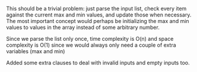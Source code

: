 This should be a trivial problem: just parse the input list, check every item
against the current max and min values, and  update those when necessary.
The most important concept would perhaps be initializing the max and min values
to values in the array instead of some arbitrary number.

Since we parse the list only once, time complexity is O(n) and  space complexity
is O(1) since we would always only need a couple of extra variables (max and min)

Added some extra clauses to deal with invalid inputs and empty inputs too.
